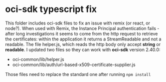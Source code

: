 # oci-sdk typescript fix

This folder includes oci-sdk files to fix an issue with remix (or react, or node?).
When used with Remix, the Instance Principal authentication fails - after long investigations it seems to come from the http request to retrieve the certificates: within the application it returns a StreamReadable and not a readable.
The file helper.js, which reads the http body only accept __string__ or __readable__.
I updated two files so they can work with **oci-sdk** version 2.40.0:

* oci-common/lib/helper.js
* oci-common/lib/auth/url-based-x509-certificate-supplier.js

Those files need to replace the standard one after running `npm install`

